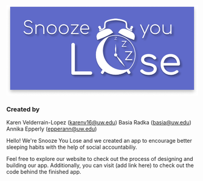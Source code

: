 ![Snooze You Lose stylized logo with a clock](images/syl_logo.png)

### Created by 
Karen Velderrain-Lopez (karenv16@uw.edu)
Basia Radka (basia@uw.edu)
Annika Epperly (epperann@uw.edu)

Hello! We're Snooze You Lose and we created an app to encourage better sleeping habits with the help of social accountabiliy.

Feel free to explore our website to check out the process of designing and building our app. Additionally, you can visit (add link here) to check out the code behind the finished app.
